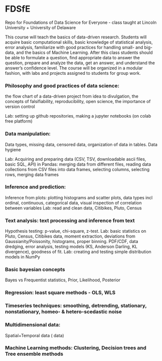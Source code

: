 # FDSfE
Repo for Foundations of Data Science for Everyone - class taught at Lincoln University + University of Delaware

This course will teach the basics of data-driven research. Students will acquire basic computational skills, basic knowledge of statistical analysis, error analysis, familiarize with good practices for handling small- and big-data, and the basics of Machine Learning. After this class students should be able to formulate a question, find appropriate data to answer the question, prepare and analyze the data, get an answer, and understand the answer’s confidence level. The course will be organized in a modular fashion, with labs and projects assigned to students for group work.

### Philosophy and good practices of data science: 
the flow chart of a data-driven project from idea to divulgation, the concepts of falsifiability, reproducibility, open science, the importance of version control

Lab: setting up github repositories, making a jupyter notebooks (on colab free platform)
### Data manipulation: 
Data types, missing data, censored data, organization of data in tables. Data hygiene 

Lab: Acquiring and preparing data (CSV, TSV, downloadable ascii files, basic SQL, API) in Pandas: merging data from different files, reading data collections from CSV files into data frames, selecting columns, selecting rows, merging data frames
### Inference and  prediction: 
Inference from plots: plotting histograms and scatter plots, data types incl ordinal, continuous, categorical data, visual inspection of correlation between variables Lab: read and clean data, Citibikes, Pluto, Census
### Text analysis: text processing and inference from text
Hypothesis testing:
p-value, chi-square, z-test. Lab: basic statistics on Pluto, Census, Citibikes data, moment extraction, deviations from Gaussianity/Poissonity, histograms, proper binning. PDF/CDF, data dredging, error analysis, testing models (KS, Anderson Darling, KL divergence), goodness of fit. Lab: creating and testing simple distribution models in NumPy
### Basic bayesian concepts
Bayes vs Frequentist statistics, Prior, Likelihood, Posterior
### Regression: least square methods - OLS, WLS
### Timeseries techniques: smoothing, detrending, stationary, nonstationary, homeo- & hetero-scedastic noise
### Multidimensional data:
Spatial+Temporal data ( data) 
### Machine Learning methods: Clustering, Decision trees and Tree ensemble methods
